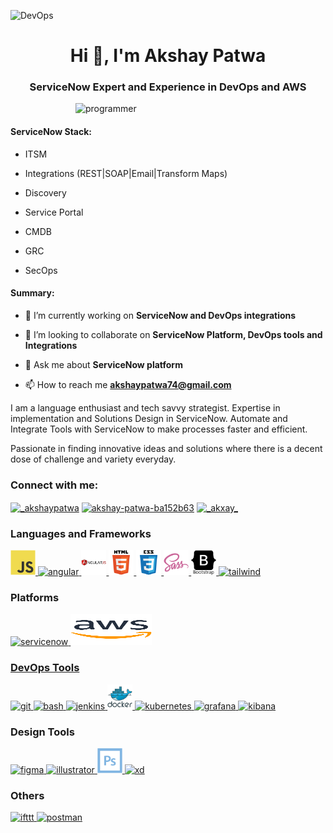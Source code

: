 ![DevOps](https://user-images.githubusercontent.com/65025208/211159463-8566903c-4322-4650-842b-c6e762eaa866.png)
<h1 align="center">Hi 👋, I'm Akshay Patwa</h1>
<h3 align="center">ServiceNow Expert and Experience in DevOps and AWS</h3>
<img align="right" alt="programmer" width="400" src= "https://cdn.dribbble.com/users/14374/screenshots/3153764/media/3cf85179d755ecfdb0febb47de92109a.gif">
<br>
<h4>ServiceNow Stack:</h4>

- ITSM

- Integrations (REST|SOAP|Email|Transform Maps)

- Discovery

- Service Portal

- CMDB

- GRC

- SecOps

 <h4>Summary:</h4>

- 🔭 I’m currently working on **ServiceNow and DevOps integrations**

- 👯 I’m looking to collaborate on **ServiceNow Platform, DevOps tools and Integrations**

- 💬 Ask me about **ServiceNow platform**

- 📫 How to reach me **akshaypatwa74@gmail.com**

I am a language enthusiast and tech savvy strategist.
Expertise in implementation and Solutions Design in ServiceNow. 
Automate and Integrate Tools with ServiceNow to make processes faster and efficient. 

Passionate in finding innovative ideas and solutions where there is a decent dose of challenge and variety everyday.

<h3 align="left">Connect with me:</h3>
<p align="left">
<a href="https://twitter.com/_akshaypatwa" target="blank"><img align="center" src="https://raw.githubusercontent.com/rahuldkjain/github-profile-readme-generator/master/src/images/icons/Social/twitter.svg" alt="_akshaypatwa" height="30" width="40"/></a>
<a href="https://linkedin.com/in/akshay-patwa-ba152b63" target="blank"><img align="center" src="https://raw.githubusercontent.com/rahuldkjain/github-profile-readme-generator/master/src/images/icons/Social/linked-in-alt.svg" alt="akshay-patwa-ba152b63" height="30" width="40" /></a>
<a href="https://instagram.com/_akxay_" target="blank"><img align="center" src="https://raw.githubusercontent.com/rahuldkjain/github-profile-readme-generator/master/src/images/icons/Social/instagram.svg" alt="_akxay_" height="30" width="40" /></a> 
</p>

<h3 align="left">Languages and Frameworks</h3>
<p align="left"> <a href="https://developer.mozilla.org/en-US/docs/Web/JavaScript" target="_blank" rel="noreferrer"> <img src="https://raw.githubusercontent.com/devicons/devicon/master/icons/javascript/javascript-original.svg" alt="javascript" width="40" height="40"/> <a href="https://angular.io" target="_blank" rel="noreferrer"> <img src="https://angular.io/assets/images/logos/angular/angular.svg" alt="angular" width="40" height="40"/> </a> <a href="https://angular.io" target="_blank" rel="noreferrer"> <img src="https://raw.githubusercontent.com/devicons/devicon/master/icons/angularjs/angularjs-original-wordmark.svg" alt="angularjs" width="40" height="40"/> </a> <a href="https://aws.amazon.com" target="_blank" rel="noreferrer"> <img src="https://raw.githubusercontent.com/devicons/devicon/master/icons/html5/html5-original-wordmark.svg" alt="html5" width="40" height="40"/> </a> <a href="https://ifttt.com/" target="_blank" rel="noreferrer"> <img src="https://raw.githubusercontent.com/devicons/devicon/master/icons/css3/css3-original-wordmark.svg" alt="css3" width="40" height="40"/>  <a href="https://sass-lang.com" target="_blank" rel="noreferrer"> <img src="https://raw.githubusercontent.com/devicons/devicon/master/icons/sass/sass-original.svg" alt="sass" width="40" height="40"/> </a><a href="https://getbootstrap.com" target="_blank" rel="noreferrer"> <img src="https://raw.githubusercontent.com/devicons/devicon/master/icons/bootstrap/bootstrap-plain-wordmark.svg" alt="bootstrap" width="40" height="40"/> <a href="https://tailwindcss.com/" target="_blank" rel="noreferrer"> <img src="https://www.vectorlogo.zone/logos/tailwindcss/tailwindcss-icon.svg" alt="tailwind" width="40" height="40"/> </a>

<h3 align="left">Platforms</h3>
<a href="https://www.servicenow.com/" target="_blank" rel="noreferrer"> <img src="https://upload.wikimedia.org/wikipedia/commons/5/57/ServiceNow_logo.svg" alt="servicenow" width="130" height="50"/> <a href="https://developer.mozilla.org/en-US/docs/Web/JavaScript" target="_blank" rel="noreferrer"></a> <a href="https://developer.mozilla.org/en-US/docs/Web/JavaScript" target="_blank" rel="noreferrer"><img src="https://raw.githubusercontent.com/devicons/devicon/master/icons/amazonwebservices/amazonwebservices-original-wordmark.svg" alt="aws" width="130" height="50"/>
 
<h3 align="left">DevOps Tools</h3>
<a href="https://git-scm.com/" target="_blank" rel="noreferrer"> <img src="https://www.vectorlogo.zone/logos/git-scm/git-scm-icon.svg" alt="git" width="40" height="40"/> </a> <a href="https://www.gnu.org/software/bash/" target="_blank" rel="noreferrer"> <img src="https://www.vectorlogo.zone/logos/gnu_bash/gnu_bash-icon.svg" alt="bash" width="40" height="40"/> </a> <a href="https://www.jenkins.io" target="_blank" rel="noreferrer"> <img src="https://www.vectorlogo.zone/logos/jenkins/jenkins-icon.svg" alt="jenkins" width="40" height="40"/> </a> </a> <a href="https://www.w3schools.com/css/" target="_blank" rel="noreferrer"> </a> <a href="https://www.docker.com/" target="_blank" rel="noreferrer"> <img src="https://raw.githubusercontent.com/devicons/devicon/master/icons/docker/docker-original-wordmark.svg" alt="docker" width="40" height="40"/> <a href="https://kubernetes.io" target="_blank" rel="noreferrer"> <img src="https://www.vectorlogo.zone/logos/kubernetes/kubernetes-icon.svg" alt="kubernetes" width="40" height="40"/> </a> </a> <a href="https://grafana.com" target="_blank" rel="noreferrer"> <img src="https://www.vectorlogo.zone/logos/grafana/grafana-icon.svg" alt="grafana" width="40" height="40"/> </a>  <a href="https://www.elastic.co/kibana" target="_blank" rel="noreferrer"> <img src="https://www.vectorlogo.zone/logos/elasticco_kibana/elasticco_kibana-icon.svg" alt="kibana" width="40" height="40"/> </a> 

<h3 align="left">Design Tools</h3>
<a href="https://www.figma.com/" target="_blank" rel="noreferrer"> <img src="https://www.vectorlogo.zone/logos/figma/figma-icon.svg" alt="figma" width="40" height="40"/> </a> <a href="https://www.adobe.com/in/products/illustrator.html" target="_blank" rel="noreferrer"> <img src="https://www.vectorlogo.zone/logos/adobe_illustrator/adobe_illustrator-icon.svg" alt="illustrator" width="40" height="40"/> </a>  </a>  <a href="https://www.photoshop.com/en" target="_blank" rel="noreferrer"> <img src="https://raw.githubusercontent.com/devicons/devicon/master/icons/photoshop/photoshop-line.svg" alt="photoshop" width="40" height="40"/> </a><a href="https://www.adobe.com/products/xd.html" target="_blank" rel="noreferrer"> <img src="https://cdn.worldvectorlogo.com/logos/adobe-xd.svg" alt="xd" width="40" height="40"/> </a> </p>

<h3 align="left">Others</h3>
<a href="https://www.w3.org/html/" target="_blank" rel="noreferrer">  <img src="https://www.vectorlogo.zone/logos/ifttt/ifttt-ar21.svg" alt="ifttt" width="40" height="40"/> </a>  <a href="https://postman.com" target="_blank" rel="noreferrer"> <img src="https://www.vectorlogo.zone/logos/getpostman/getpostman-icon.svg" alt="postman" width="40" height="40"/> </a>
